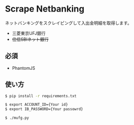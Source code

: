 # Scrape Netbanking

ネットバンキングをスクレイピングして入出金明細を取得します。

* 三菱東京UFJ銀行
* ~~住信SBIネット銀行~~

## 必須

* PhantomJS

## 使い方

```sh
$ pip install -r requirements.txt

$ export ACCOUNT_ID={Your id}
$ export IB_PASSWORD={Your passowrd}

$ ./mufg.py
```
